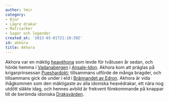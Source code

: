 ```yaml
---
author: Ymir
category:
- Djur
- Lägre drakar
- Matriarker
- Sagor och legender
created_at: '2013-03-01T21:10:39Z'
id: akhora
title: Akhora
---
```

Akhora var en mäktig [heavéhona] som levde för tvåtusen år sedan, och hörde hemma i [Vadanabergen] i [Ansale-Idon]. Akhora kom att präglas på krigarprinsessan [Pueshardokt]; tillsammans utförde de många bragder, och tillsammans gick de under i eld i [Brännandet av Edron]. Akhora är vida ihågkommen som den mäktigaste av alla idoniska heavédrakar, ett nära nog utdött släkte idag, och hennes avbild är frekvent förekommande på knappar till de berömda idoniska [Draksvärden].

  [heavéhona]: Heavédrakar
  [Vadanabergen]: Vadanabergen
  [Ansale-Idon]: Ansale-Idon
  [Pueshardokt]: Pueshardokt
  [Brännandet av Edron]: Brännandet_av_Edron
  [Draksvärden]: Draksvärd